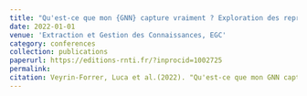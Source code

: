 ```yaml
---
title: "Qu'est-ce que mon {GNN} capture vraiment ? Exploration des représentations internes d'un {GNN}"
date: 2022-01-01
venue: 'Extraction et Gestion des Connaissances, EGC'
category: conferences
collection: publications
paperurl: https://editions-rnti.fr/?inprocid=1002725
permalink: 
citation: Veyrin-Forrer, Luca et al.(2022). "Qu'est-ce que mon GNN capture vraiment ? Exploration des représentations internes d'un GNN". Extraction et Gestion des Connaissances, EGC.
---
```

